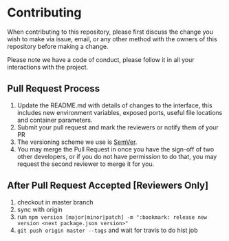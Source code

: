 # Contributing

When contributing to this repository, please first discuss the change you wish to make via issue,
email, or any other method with the owners of this repository before making a change. 

Please note we have a code of conduct, please follow it in all your interactions with the project.

## Pull Request Process

1. Update the README.md with details of changes to the interface, this includes new environment 
   variables, exposed ports, useful file locations and container parameters.
2. Submit your pull request and mark the reviewers or notify them of your PR
3. The versioning scheme we use is [SemVer](http://semver.org/).
4. You may merge the Pull Request in once you have the sign-off of two other developers, or if you 
   do not have permission to do that, you may request the second reviewer to merge it for you.

## After Pull Request Accepted [Reviewers Only]
1. checkout in master branch
2. sync with origin
3. run `npm version [major|minor|patch] -m ":bookmark: release new version <next package.json version>"`
4. `git push origin master --tags` and wait for travis to do hist job